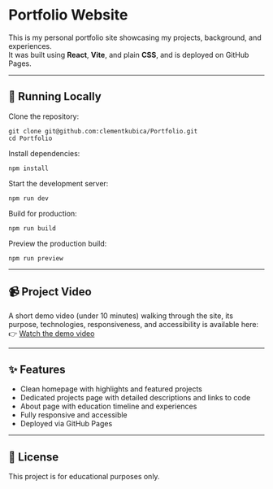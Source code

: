 # Portfolio Website

This is my personal portfolio site showcasing my projects, background, and experiences.  
It was built using **React**, **Vite**, and plain **CSS**, and is deployed on GitHub Pages.  

---

## 🚀 Running Locally

Clone the repository:

    git clone git@github.com:clementkubica/Portfolio.git
    cd Portfolio

Install dependencies:

    npm install

Start the development server:

    npm run dev

Build for production:

    npm run build

Preview the production build:

    npm run preview

---

## 📹 Project Video

A short demo video (under 10 minutes) walking through the site, its purpose, technologies, responsiveness, and accessibility is available here:  
👉 [Watch the demo video](<INSERT_VIDEO_LINK_HERE>)

---

## ✨ Features

- Clean homepage with highlights and featured projects  
- Dedicated projects page with detailed descriptions and links to code  
- About page with education timeline and experiences  
- Fully responsive and accessible  
- Deployed via GitHub Pages  

---

## 📄 License

This project is for educational purposes only.
